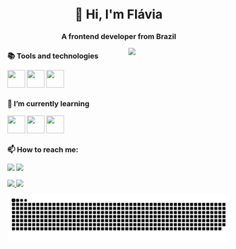 <h1 align="center">👋 Hi, I'm Flávia</h1>
<h3 align="center">A frontend developer from Brazil</h3>

<img align='right' src=https://user-images.githubusercontent.com/101022170/190000398-4c399f9e-d0de-43cc-94f0-0c65d087f6c1.gif width="230">

### 📚 Tools and technologies   
<img src="https://cdn.jsdelivr.net/gh/devicons/devicon/icons/html5/html5-original.svg" width="40" height="40"/> <img src="https://cdn.jsdelivr.net/gh/devicons/devicon/icons/css3/css3-original.svg" width="40" height="40"/> <img src="https://cdn.jsdelivr.net/gh/devicons/devicon/icons/figma/figma-original.svg" width="40" height="40"/>

### 🌱 I’m currently learning
<img src="https://cdn.jsdelivr.net/gh/devicons/devicon/icons/css3/css3-original.svg" width="40" height="40"/> <img src="https://cdn.jsdelivr.net/gh/devicons/devicon/icons/javascript/javascript-original.svg" width="40" height="40"/> <img src="https://cdn.jsdelivr.net/gh/devicons/devicon/icons/git/git-original.svg" width="40" height="40"/>

### 📫 How to reach me:
<div>
<a href="mailto:flaviarlimasantos@gmail.com"><img src="https://img.shields.io/badge/Gmail-D14836?style=for-the-badge&logo=gmail&logoColor=white" target="_blank"></a>
<a href="https://www.linkedin.com/in/fl%C3%A1via-santos-259604205/" target="_blank"><img src="https://img.shields.io/badge/-LinkedIn-%230077B5?style=for-the-badge&logo=linkedin&logoColor=white" target="_blank"></a>   
</div>

<br>

<div>
<a href="https://github.com/flaviarafaelle">
<img height="160em" src="https://github-readme-stats.vercel.app/api/top-langs/?username=flaviarafaelle&layout=compact&langs_count=7&theme=dark"/>
<img height="160em" src="https://github-readme-stats.vercel.app/api?username=flaviarafaelle&show_icons=true&theme=dark&include_all_commits=true&count_private=true"/>

![Snake animation](https://github.com/Platane/snk/raw/output/github-contribution-grid-snake.svg)

<!---
**flaviarafaelle/flaviarafaelle** is a ✨ _special_ ✨ repository because its `README.md` (this file) appears on your GitHub profile.
You can click the Preview link to take a look at your changes.
https://devicon.dev/
https://github.com/mayhemantt/mayhemantt
https://github.com/anmol098/anmol098
https://github.com/DenverCoder1/DenverCoder1
--->
